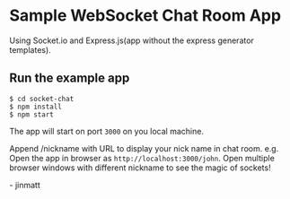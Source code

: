 # Sample WebSocket Chat Room App

Using Socket.io and Express.js(app without the express generator templates).

## Run the example app

```
$ cd socket-chat
$ npm install
$ npm start
```

The app will start on port `3000` on you local machine.

Append /nickname with URL to display your nick name in chat room. e.g. Open the app in browser as `http://localhost:3000/john`. Open multiple browser windows with different nickname to see the magic of sockets!

\- jinmatt
